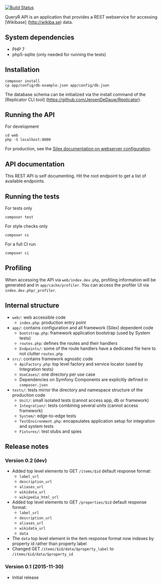 [![Build Status](https://travis-ci.org/JeroenDeDauw/QueryrAPI.svg)](https://travis-ci.org/JeroenDeDauw/QueryrAPI)

QueryR API is an application that provides a REST webservice for accessing [Wikibase]
(http://wikiba.se) data.

## System dependencies

* PHP 7
* php5-sqlite (only needed for running the tests)

## Installation

    composer install
    cp app/config/db-example.json app/config/db.json

The database schema can be initialized via the install command of the [Replicator CLI tool]
(https://github.com/JeroenDeDauw/Replicator).

## Running the API

For development

	cd web
	php -S localhost:8000

For production, see the [Silex documentation on webserver configuration](http://silex.sensiolabs.org/doc/web_servers.html).

## API documentation

This REST API is self documenting. Hit the root endpoint to get a list of available endpoints.

## Running the tests

For tests only

    composer test

For style checks only

	composer cs

For a full CI run

	composer ci

## Profiling

When accessing the API via `web/index.dev.php`, profiling information will be generated and in
`app/cache/profiler`. You can access the profiler UI via `index.dev.php/_profiler`.

## Internal structure

* `web/`: web accessible code
	* `index.php`: production entry point
* `app/`: contains configuration and all framework (Silex) dependent code
	* `bootstrap.php`: framework application bootstrap (used by System tests)
	* `routes.php`: defines the routes and their handlers
	* `Endpoints/`: some of the route handlers have a dedicated file here to not clutter `routes.php`
* `src/`: contains framework agnostic code
	* `ApiFactory.php`: top level factory and service locator (used by Integration tests)
	* `UseCases/`: one directory per use case
	* Dependencies on Symfony Components are explicitly defined in `composer.json`
* `tests/`: tests mirror the directory and namespace structure of the production code
	* `Unit/`: small isolated tests (cannot access app, db or framework)
	* `Integration/`: tests combining several units (cannot access framework)
	* `System/`: edge-to-edge tests
	* `TestEnvironment.php`: encapsulates application setup for integration and system tests
	* `Fixtures/`: test stubs and spies

## Release notes

### Version 0.2 (dev)

* Added top level elements to GET `/items/$id` default response format:
    * `label_url`
    * `description_url`
    * `aliases_url`
    * `wikidata_url`
	* `wikipedia_html_url`
* Added top level elements to GET `/properties/$id` default response format:
    * `label_url`
    * `description_url`
    * `aliases_url`
    * `wikidata_url`
	* `data`
* The `data` top level element in the item response format now indexes by property id rather than property label
* Changed GET `/items/$id/data/$property_label` to `/items/$id/data/$property_id`

### Version 0.1 (2015-11-30)

* Initial release